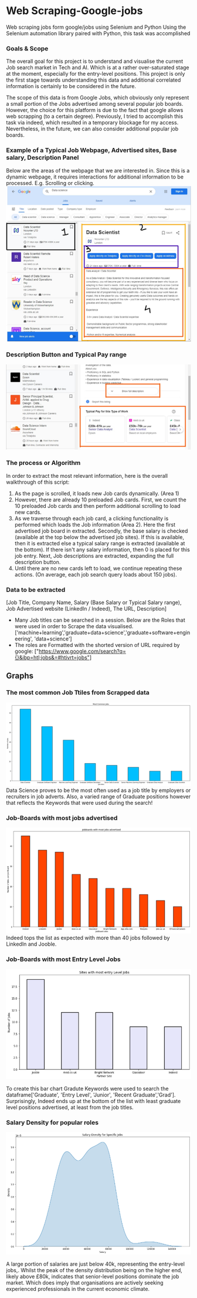 # Web Scraping-Google-jobs
Web scraping jobs form google/jobs using Selenium and Python
Using the Selenium automation library paired with Python, this task was accomplished
### Goals & Scope
The overall goal for this project is to understand and visualise the current Job search market in Tech and AI. Which is at a rather over-saturated stage at the moment, especially for the entry-level positions. This project is only the first stage towards understanding this data and additional correlated information is certainly to be considered in the future.

The scope of this data is from Google Jobs, which obviously only represent a small portion of the Jobs advertised among several popular job boards. However, the choice for this platform is due to the fact that google allows web scrapping (to a certain degree). Previously, I tried to accomplish this task via indeed, which resulted in a temporary blockage for my access. Nevertheless, in the future, we can also consider additional popular job boards.
### Example of a Typical Job Webpage, Advertised sites, Base salary, Description Panel
Below are the areas of the webpage that we are interested in. Since this is a dynamic webpage, it requires interactions for additional information to be processed. E.g. Scrolling or clicking.
![](https://github.com/Ronnn007/Webscraping-Google-jobs/blob/main/Webpage%20Example%201.jpg)
### Description Button and Typical Pay range
![](https://github.com/Ronnn007/Webscraping-Google-jobs/blob/main/Webpage%20Example%202.jpg)

### The process or Algorithm
In order to extract the most relevant information, here is the overall walkthrough of this script:
1. As the page is scrolled, it loads new Job cards dynamically. (Area 1)
2. However, there are already 10 preloaded Job cards. First, we count the 10 preloaded Job cards and then perform additional scrolling to load new cards.
3. As we traverse through each job card, a clicking functionality is performed which loads the Job information (Area 2). Here the first advertised job board in extracted. Secondly, the base salary is checked (available at the top below the advertised job sites). If this is available, then it is extracted else a typical salary range is extracted (available at the bottom). If there isn't any salary information, then 0 is placed for this job entry. Next, Job descriptions are extracted, expanding the full description button. 
4. Until there are no new cards left to load, we continue repeating these actions. (On average, each job search query loads about 150 jobs).

### Data to be extracted
[Job Title,
Company Name,
Salary (Base Salary or Typical Salary range),
Job Advertised website (LinkedIn / Indeed),
The URL,
Description]

* Many Job titles can be searched in a session. Below are the Roles that were used in order to Scrape the data visualised. ['machine+learning','graduate+data+science','graduate+software+engineering', 'data+science']
* The roles are Formatted with the shorted version of URL required by google: ["https://www.google.com/search?q={}&ibp=htl;jobs&=#htivrt=jobs"]

## Graphs
### The most common Job Ttiles from Scrapped data
![Job Titles](https://github.com/Ronnn007/Webscraping-Google-jobs/blob/main/Most%20common%20Jobs.png)
Data Science proves to be the most often used as a job title by employers or recruiters in job adverts. Also, a varied range of Graduate positions however that reflects the Keywords that were used during the search!

### Job-Boards with most jobs advertised
![](https://github.com/Ronnn007/Webscraping-Google-jobs/blob/main/Sites%20with%20Most%20jobs%20advertised.png)
Indeed tops the list as expected with more than 40 jobs followed by LinkedIn and Jooble.

### Job-Boards with most Entry Level Jobs
![](https://github.com/Ronnn007/Webscraping-Google-jobs/blob/main/Sites%20with%20most%20entry%20level%20jobs.png)

To create this bar chart Gradute Keywords were used to search the dataframe['Graduate', 'Entry Level', 'Junior', 'Recent Graduate','Grad'].
Surprisingly, Indeed ends up at the bottom of the list with least graduate level positions advertised, at least from the job titles.

### Salary Density for popular roles
![](https://github.com/Ronnn007/Webscraping-Google-jobs/blob/main/Density%20of%20salaries%20for%20most%20common%20roles.png)

A large portion of salaries are just below 40k, representing the entry-level jobs,. Whilst the peak of the density distribution being on the higher end, likely above £80k, indicates that senior-level positions dominate the job market. Which does imply that organisations are actively seeking experienced professionals in the current economic climate.
